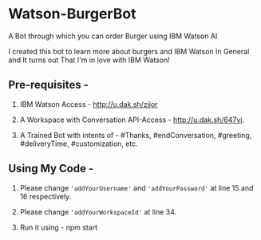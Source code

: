 # Watson-BurgerBot
A Bot through which you can order Burger using IBM Watson AI

I created this bot to learn more about burgers and IBM Watson In General and It turns out That I'm in love with IBM Watson!

## Pre-requisites -

1. IBM Watson Access - http://u.dak.sh/zjjor

2. A Workspace with Conversation API-Access - http://u.dak.sh/647vi.

3. A Trained Bot with intents of - #Thanks, #endConversation, #greeting, #deliveryTime, #customization, etc.

## Using My Code - 

1. Please change `'addYourUsername'` and `'addYourPassword'` at line 15 and 16 respectively.

2. Please change `'addYourWorkspaceId'` at line 34.

3. Run it using - 
      npm start
